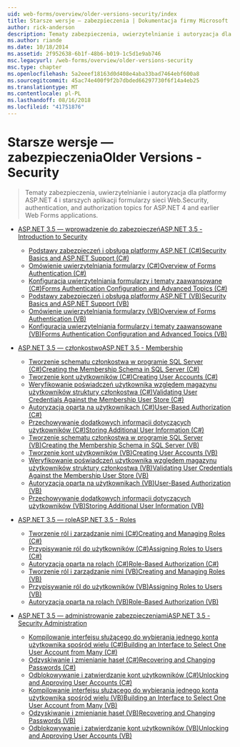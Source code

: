 ```yaml
---
uid: web-forms/overview/older-versions-security/index
title: Starsze wersje — zabezpieczenia | Dokumentacja firmy Microsoft
author: rick-anderson
description: Tematy zabezpieczenia, uwierzytelnianie i autoryzacja dla platformy ASP.NET 4 i starszych aplikacji formularzy sieci Web.
ms.author: riande
ms.date: 10/18/2014
ms.assetid: 2f952638-6b1f-48b6-b019-1c5d1e9ab746
msc.legacyurl: /web-forms/overview/older-versions-security
msc.type: chapter
ms.openlocfilehash: 5a2eeef18163d0d408e4aba33bad7464ebf600a8
ms.sourcegitcommit: 45ac74e400f9f2b7dbded66297730f6f14a4eb25
ms.translationtype: MT
ms.contentlocale: pl-PL
ms.lasthandoff: 08/16/2018
ms.locfileid: "41751876"
---
```

<a name="older-versions---security"></a><span data-ttu-id="e3164-103">Starsze wersje — zabezpieczenia</span><span class="sxs-lookup"><span data-stu-id="e3164-103">Older Versions - Security</span></span>
====================
> <span data-ttu-id="e3164-104">Tematy zabezpieczenia, uwierzytelnianie i autoryzacja dla platformy ASP.NET 4 i starszych aplikacji formularzy sieci Web.</span><span class="sxs-lookup"><span data-stu-id="e3164-104">Security, authentication, and authorization topics for ASP.NET 4 and earlier Web Forms applications.</span></span>


- [<span data-ttu-id="e3164-105">ASP.NET 3.5 — wprowadzenie do zabezpieczeń</span><span class="sxs-lookup"><span data-stu-id="e3164-105">ASP.NET 3.5 - Introduction to Security</span></span>](introduction/index.md)

    - [<span data-ttu-id="e3164-106">Podstawy zabezpieczeń i obsługa platformy ASP.NET (C#)</span><span class="sxs-lookup"><span data-stu-id="e3164-106">Security Basics and ASP.NET Support (C#)</span></span>](introduction/security-basics-and-asp-net-support-cs.md)
    - [<span data-ttu-id="e3164-107">Omówienie uwierzytelniania formularzy (C#)</span><span class="sxs-lookup"><span data-stu-id="e3164-107">Overview of Forms Authentication (C#)</span></span>](introduction/an-overview-of-forms-authentication-cs.md)
    - [<span data-ttu-id="e3164-108">Konfiguracja uwierzytelniania formularzy i tematy zaawansowane (C#)</span><span class="sxs-lookup"><span data-stu-id="e3164-108">Forms Authentication Configuration and Advanced Topics (C#)</span></span>](introduction/forms-authentication-configuration-and-advanced-topics-cs.md)
    - [<span data-ttu-id="e3164-109">Podstawy zabezpieczeń i obsługa platformy ASP.NET (VB)</span><span class="sxs-lookup"><span data-stu-id="e3164-109">Security Basics and ASP.NET Support (VB)</span></span>](introduction/security-basics-and-asp-net-support-vb.md)
    - [<span data-ttu-id="e3164-110">Omówienie uwierzytelniania formularzy (VB)</span><span class="sxs-lookup"><span data-stu-id="e3164-110">Overview of Forms Authentication (VB)</span></span>](introduction/an-overview-of-forms-authentication-vb.md)
    - [<span data-ttu-id="e3164-111">Konfiguracja uwierzytelniania formularzy i tematy zaawansowane (VB)</span><span class="sxs-lookup"><span data-stu-id="e3164-111">Forms Authentication Configuration and Advanced Topics (VB)</span></span>](introduction/forms-authentication-configuration-and-advanced-topics-vb.md)
- [<span data-ttu-id="e3164-112">ASP.NET 3.5 — członkostwo</span><span class="sxs-lookup"><span data-stu-id="e3164-112">ASP.NET 3.5 - Membership</span></span>](membership/index.md)

    - [<span data-ttu-id="e3164-113">Tworzenie schematu członkostwa w programie SQL Server (C#)</span><span class="sxs-lookup"><span data-stu-id="e3164-113">Creating the Membership Schema in SQL Server (C#)</span></span>](membership/creating-the-membership-schema-in-sql-server-cs.md)
    - [<span data-ttu-id="e3164-114">Tworzenie kont użytkowników (C#)</span><span class="sxs-lookup"><span data-stu-id="e3164-114">Creating User Accounts (C#)</span></span>](membership/creating-user-accounts-cs.md)
    - [<span data-ttu-id="e3164-115">Weryfikowanie poświadczeń użytkownika względem magazynu użytkowników struktury członkostwa (C#)</span><span class="sxs-lookup"><span data-stu-id="e3164-115">Validating User Credentials Against the Membership User Store (C#)</span></span>](membership/validating-user-credentials-against-the-membership-user-store-cs.md)
    - [<span data-ttu-id="e3164-116">Autoryzacja oparta na użytkownikach (C#)</span><span class="sxs-lookup"><span data-stu-id="e3164-116">User-Based Authorization (C#)</span></span>](membership/user-based-authorization-cs.md)
    - [<span data-ttu-id="e3164-117">Przechowywanie dodatkowych informacji dotyczących użytkowników (C#)</span><span class="sxs-lookup"><span data-stu-id="e3164-117">Storing Additional User Information (C#)</span></span>](membership/storing-additional-user-information-cs.md)
    - [<span data-ttu-id="e3164-118">Tworzenie schematu członkostwa w programie SQL Server (VB)</span><span class="sxs-lookup"><span data-stu-id="e3164-118">Creating the Membership Schema in SQL Server (VB)</span></span>](membership/creating-the-membership-schema-in-sql-server-vb.md)
    - [<span data-ttu-id="e3164-119">Tworzenie kont użytkowników (VB)</span><span class="sxs-lookup"><span data-stu-id="e3164-119">Creating User Accounts (VB)</span></span>](membership/creating-user-accounts-vb.md)
    - [<span data-ttu-id="e3164-120">Weryfikowanie poświadczeń użytkownika względem magazynu użytkowników struktury członkostwa (VB)</span><span class="sxs-lookup"><span data-stu-id="e3164-120">Validating User Credentials Against the Membership User Store (VB)</span></span>](membership/validating-user-credentials-against-the-membership-user-store-vb.md)
    - [<span data-ttu-id="e3164-121">Autoryzacja oparta na użytkownikach (VB)</span><span class="sxs-lookup"><span data-stu-id="e3164-121">User-Based Authorization (VB)</span></span>](membership/user-based-authorization-vb.md)
    - [<span data-ttu-id="e3164-122">Przechowywanie dodatkowych informacji dotyczących użytkowników (VB)</span><span class="sxs-lookup"><span data-stu-id="e3164-122">Storing Additional User Information (VB)</span></span>](membership/storing-additional-user-information-vb.md)
- [<span data-ttu-id="e3164-123">ASP.NET 3.5 — role</span><span class="sxs-lookup"><span data-stu-id="e3164-123">ASP.NET 3.5 - Roles</span></span>](roles/index.md)

    - [<span data-ttu-id="e3164-124">Tworzenie ról i zarządzanie nimi (C#)</span><span class="sxs-lookup"><span data-stu-id="e3164-124">Creating and Managing Roles (C#)</span></span>](roles/creating-and-managing-roles-cs.md)
    - [<span data-ttu-id="e3164-125">Przypisywanie ról do użytkowników (C#)</span><span class="sxs-lookup"><span data-stu-id="e3164-125">Assigning Roles to Users (C#)</span></span>](roles/assigning-roles-to-users-cs.md)
    - [<span data-ttu-id="e3164-126">Autoryzacja oparta na rolach (C#)</span><span class="sxs-lookup"><span data-stu-id="e3164-126">Role-Based Authorization (C#)</span></span>](roles/role-based-authorization-cs.md)
    - [<span data-ttu-id="e3164-127">Tworzenie ról i zarządzanie nimi (VB)</span><span class="sxs-lookup"><span data-stu-id="e3164-127">Creating and Managing Roles (VB)</span></span>](roles/creating-and-managing-roles-vb.md)
    - [<span data-ttu-id="e3164-128">Przypisywanie ról do użytkowników (VB)</span><span class="sxs-lookup"><span data-stu-id="e3164-128">Assigning Roles to Users (VB)</span></span>](roles/assigning-roles-to-users-vb.md)
    - [<span data-ttu-id="e3164-129">Autoryzacja oparta na rolach (VB)</span><span class="sxs-lookup"><span data-stu-id="e3164-129">Role-Based Authorization (VB)</span></span>](roles/role-based-authorization-vb.md)
- [<span data-ttu-id="e3164-130">ASP.NET 3.5 — administrowanie zabezpieczeniami</span><span class="sxs-lookup"><span data-stu-id="e3164-130">ASP.NET 3.5 - Security Administration</span></span>](admin/index.md)

    - [<span data-ttu-id="e3164-131">Kompilowanie interfejsu służącego do wybierania jednego konta użytkownika spośród wielu (C#)</span><span class="sxs-lookup"><span data-stu-id="e3164-131">Building an Interface to Select One User Account from Many (C#)</span></span>](admin/building-an-interface-to-select-one-user-account-from-many-cs.md)
    - [<span data-ttu-id="e3164-132">Odzyskiwanie i zmienianie haseł (C#)</span><span class="sxs-lookup"><span data-stu-id="e3164-132">Recovering and Changing Passwords (C#)</span></span>](admin/recovering-and-changing-passwords-cs.md)
    - [<span data-ttu-id="e3164-133">Odblokowywanie i zatwierdzanie kont użytkowników (C#)</span><span class="sxs-lookup"><span data-stu-id="e3164-133">Unlocking and Approving User Accounts (C#)</span></span>](admin/unlocking-and-approving-user-accounts-cs.md)
    - [<span data-ttu-id="e3164-134">Kompilowanie interfejsu służącego do wybierania jednego konta użytkownika spośród wielu (VB)</span><span class="sxs-lookup"><span data-stu-id="e3164-134">Building an Interface to Select One User Account from Many (VB)</span></span>](admin/building-an-interface-to-select-one-user-account-from-many-vb.md)
    - [<span data-ttu-id="e3164-135">Odzyskiwanie i zmienianie haseł (VB)</span><span class="sxs-lookup"><span data-stu-id="e3164-135">Recovering and Changing Passwords (VB)</span></span>](admin/recovering-and-changing-passwords-vb.md)
    - [<span data-ttu-id="e3164-136">Odblokowywanie i zatwierdzanie kont użytkowników (VB)</span><span class="sxs-lookup"><span data-stu-id="e3164-136">Unlocking and Approving User Accounts (VB)</span></span>](admin/unlocking-and-approving-user-accounts-vb.md)
